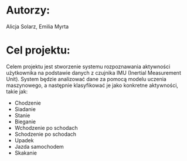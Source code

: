 # Autorzy:
Alicja Solarz, Emilia Myrta

# Cel projektu:
Celem projektu jest stworzenie systemu rozpoznawania aktywności użytkownika na podstawie danych z czujnika IMU (Inertial Measurement Unit). System będzie analizować dane za pomocą modelu uczenia maszynowego, a następnie klasyfikować je jako konkretne aktywności, takie jak:

- Chodzenie
- Siadanie
- Stanie
- Bieganie
- Wchodzenie po schodach
- Schodzenie po schodach
- Upadek
- Jazda samochodem
- Skakanie

